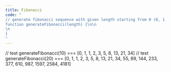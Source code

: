 ```yaml
---
title: Fibonacci
code: "
// generate fibonacci sequence with given length starting from 0 (0, 1, 1, 2, 3...)
function generateFibonacci(length) {\n\n
\n
}
"
---
```

// test
generateFibonacci(10) === [0, 1, 1, 2, 3, 5, 8, 13, 21, 34]
// test
generateFibonacci(20) === [0, 1, 1, 2, 3, 5, 8, 13, 21, 34, 55, 89, 144, 233, 377, 610, 987, 1597, 2584, 4181]
